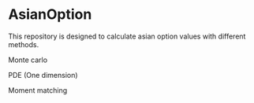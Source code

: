 # AsianOption

This repository is designed to calculate asian option values with different methods.

Monte carlo

PDE (One dimension)

Moment matching
